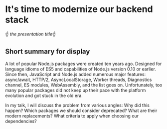 # It's time to modernize our backend stack

☝️  _the presentation title_☝️

## Short summary for display

A lot of popular Node.js packages were created ten years ago. Designed for
language idioms of ES5 and capabilities of Node.js version 0.10 or earlier. 
Since then, JavaScript and Node.js added numerous major features: async/await,
HTTP/2, AsyncLocalStorage, Worker threads, Diagnostics channel, ES modules,
WebAssembly, and the list goes on. Unfortunately, too many popular packages did
not keep up their pace with the platform evolution and got stuck in the old
era.

In my talk, I will discuss the problem from various angles: Why did this
happen? Which packages we should consider deprecated? What are their modern
replacements? What criteria to apply when choosing our dependencies?
